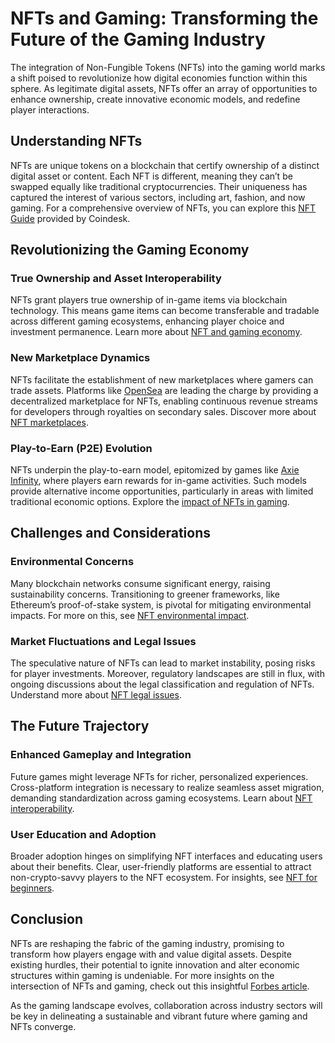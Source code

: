 # NFTs and Gaming: Transforming the Future of the Gaming Industry

The integration of Non-Fungible Tokens (NFTs) into the gaming world marks a shift poised to revolutionize how digital economies function within this sphere. As legitimate digital assets, NFTs offer an array of opportunities to enhance ownership, create innovative economic models, and redefine player interactions.

## Understanding NFTs

NFTs are unique tokens on a blockchain that certify ownership of a distinct digital asset or content. Each NFT is different, meaning they can’t be swapped equally like traditional cryptocurrencies. Their uniqueness has captured the interest of various sectors, including art, fashion, and now gaming. For a comprehensive overview of NFTs, you can explore this [NFT Guide](https://www.coindesk.com/learn/what-are-nfts) provided by Coindesk.

## Revolutionizing the Gaming Economy

### True Ownership and Asset Interoperability

NFTs grant players true ownership of in-game items via blockchain technology. This means game items can become transferable and tradable across different gaming ecosystems, enhancing player choice and investment permanence. Learn more about [NFT and gaming economy](https://www.license-token.com/wiki/nft-and-gaming-economy).

### New Marketplace Dynamics

NFTs facilitate the establishment of new marketplaces where gamers can trade assets. Platforms like [OpenSea](https://opensea.io) are leading the charge by providing a decentralized marketplace for NFTs, enabling continuous revenue streams for developers through royalties on secondary sales. Discover more about [NFT marketplaces](https://www.license-token.com/wiki/nft-marketplaces-comparison).

### Play-to-Earn (P2E) Evolution

NFTs underpin the play-to-earn model, epitomized by games like [Axie Infinity](https://axieinfinity.com), where players earn rewards for in-game activities. Such models provide alternative income opportunities, particularly in areas with limited traditional economic options. Explore the [impact of NFTs in gaming](https://www.license-token.com/wiki/nf-ts-in-gaming).

## Challenges and Considerations

### Environmental Concerns

Many blockchain networks consume significant energy, raising sustainability concerns. Transitioning to greener frameworks, like Ethereum’s proof-of-stake system, is pivotal for mitigating environmental impacts. For more on this, see [NFT environmental impact](https://www.license-token.com/wiki/nft-environmental-impact).

### Market Fluctuations and Legal Issues

The speculative nature of NFTs can lead to market instability, posing risks for player investments. Moreover, regulatory landscapes are still in flux, with ongoing discussions about the legal classification and regulation of NFTs. Understand more about [NFT legal issues](https://www.license-token.com/wiki/nft-legal-issues).

## The Future Trajectory

### Enhanced Gameplay and Integration

Future games might leverage NFTs for richer, personalized experiences. Cross-platform integration is necessary to realize seamless asset migration, demanding standardization across gaming ecosystems. Learn about [NFT interoperability](https://www.license-token.com/wiki/blockchain-and-gaming).

### User Education and Adoption

Broader adoption hinges on simplifying NFT interfaces and educating users about their benefits. Clear, user-friendly platforms are essential to attract non-crypto-savvy players to the NFT ecosystem. For insights, see [NFT for beginners](https://www.license-token.com/wiki/nft-for-beginners).

## Conclusion

NFTs are reshaping the fabric of the gaming industry, promising to transform how players engage with and value digital assets. Despite existing hurdles, their potential to ignite innovation and alter economic structures within gaming is undeniable. For more insights on the intersection of NFTs and gaming, check out this insightful [Forbes article](https://www.forbes.com/sites/forbestechcouncil/2021/08/23/the-role-of-nfts-in-the-future-of-the-gaming-industry/).

As the gaming landscape evolves, collaboration across industry sectors will be key in delineating a sustainable and vibrant future where gaming and NFTs converge.